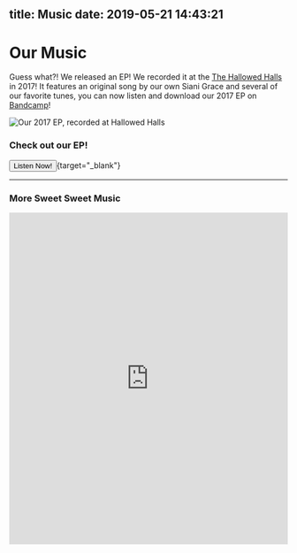 title: Music
date: 2019-05-21 14:43:21
---
# Our Music
 
Guess what?! We released an EP! We recorded it at the <a href="https://www.facebook.com/thehallowedhalls/?fref=mentions" target="_blank">The Hallowed Halls</a> in 2017! It features an original song by our own Siani Grace and several of our favorite tunes, you can now listen and download our 2017 EP on <a href="https://b-sidebookclub.bandcamp.com/releases" target="_blank">Bandcamp</a>!

![Our 2017 EP, recorded at Hallowed Halls](/img/BSideBookClub2017EP.jpg)

### Check out our EP!

[<button class="z-depth-2 btn">Listen Now!</button>](https://b-sidebookclub.bandcamp.com/releases){target="_blank"}

<hr>

### More Sweet Sweet Music
  <iframe width="100%" height="600" scrolling="no" frameborder="no" src="https://w.soundcloud.com/player/?url=https%3A//api.soundcloud.com/users/268221752&amp;auto_play=false&amp;hide_related=false&amp;show_comments=true&amp;show_user=true&amp;show_reposts=true&amp;visual=true">
  </iframe>